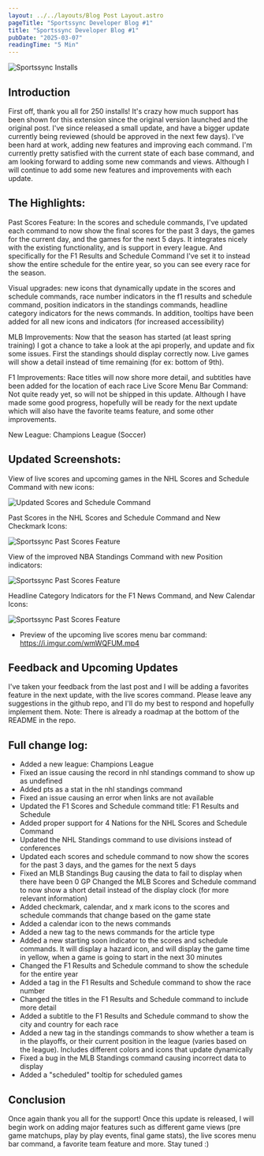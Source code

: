 ```yaml
---
layout: ../../layouts/Blog Post Layout.astro
pageTitle: "Sportssync Developer Blog #1"
title: "Sportssync Developer Blog #1"
pubDate: "2025-03-07"
readingTime: "5 Min"
---
```


<img src="/Sportssync Installs.webp" alt="Sportssync Installs">

## Introduction

First off, thank you all for 250 installs! It's crazy how much support has been shown for this extension since the original version launched and the original post. I've since released a small update, and have a bigger update currently being reviewed (should be approved in the next few days). I've been hard at work, adding new features and improving each command. I'm currently pretty satisfied with the current state of each base command, and am looking forward to adding some new commands and views. Although I will continue to add some new features and improvements with each update.

## The Highlights:

Past Scores Feature: In the scores and schedule commands, I've updated each command to now show the final scores for the past 3 days, the games for the current day, and the games for the next 5 days. It integrates nicely with the existing functionality, and is support in every league. And specifically for the F1 Results and Schedule Command I've set it to instead show the entire schedule for the entire year, so you can see every race for the season.

Visual upgrades: new icons that dynamically update in the scores and schedule commands, race number indicators in the f1 results and schedule command, position indicators in the standings commands, headline category indicators for the news commands. In addition, tooltips have been added for all new icons and indicators (for increased accessibility)

MLB Improvements: Now that the season has started (at least spring training) I got a chance to take a look at the api properly, and update and fix some issues. First the standings should display correctly now. Live games will show a detail instead of time remaining (for ex: bottom of 9th).

F1 Improvements: Race titles will now shore more detail, and subtitles have been added for the location of each race
Live Score Menu Bar Command: Not quite ready yet, so will not be shipped in this update. Although I have made some good progress, hopefully will be ready for the next update which will also have the favorite teams feature, and some other improvements.

New League: Champions League (Soccer)

## Updated Screenshots:

View of live scores and upcoming games in the NHL Scores and Schedule Command with new icons:

<img src="/Updated Scores and Schedule Command.webp" alt="Updated Scores and Schedule Command">

Past Scores in the NHL Scores and Schedule Command and New Checkmark Icons:

<img src="/Past Scores Feature.webp" alt="Sportssync Past Scores Feature">

View of the improved NBA Standings Command with new Position indicators:

<img src="/Updated Standings.webp" alt="Sportssync Past Scores Feature">

Headline Category Indicators for the F1 News Command, and New Calendar Icons:

<img src="/Updated News.webp" alt="Sportssync Past Scores Feature">

- Preview of the upcoming live scores menu bar command: https://i.imgur.com/wmWQFUM.mp4

## Feedback and Upcoming Updates

I've taken your feedback from the last post and I will be adding a favorites feature in the next update, with the live scores command. Please leave any suggestions in the github repo, and I'll do my best to respond and hopefully implement them. Note: There is already a roadmap at the bottom of the README in the repo.

## Full change log:

- Added a new league: Champions League
- Fixed an issue causing the record in nhl standings command to show up as undefined
- Added pts as a stat in the nhl standings command
- Fixed an issue causing an error when links are not available
- Updated the F1 Scores and Schedule command title: F1 Results and Schedule
- Added proper support for 4 Nations for the NHL Scores and Schedule Command
- Updated the NHL Standings command to use divisions instead of conferences
- Updated each scores and schedule command to now show the scores for the past 3 days, and the games for the next 5 days
- Fixed an MLB Standings Bug causing the data to fail to display when there have been 0 GP
  Changed the MLB Scores and Schedule command to now show a short detail instead of the display clock (for more relevant information)
- Added checkmark, calendar, and x mark icons to the scores and schedule commands that change based on the game state
- Added a calendar icon to the news commands
- Added a new tag to the news commands for the article type
- Added a new starting soon indicator to the scores and schedule commands. It will display a hazard icon, and will display the game time in yellow, when a game is going to start in the next 30 minutes
- Changed the F1 Results and Schedule command to show the schedule for the entire year
- Added a tag in the F1 Results and Schedule command to show the race number
- Changed the titles in the F1 Results and Schedule command to include more detail
- Added a subtitle to the F1 Results and Schedule command to show the city and country for each race
- Added a new tag in the standings commands to show whether a team is in the playoffs, or their current position in the league (varies based on the league). Includes different colors and icons that update dynamically
- Fixed a bug in the MLB Standings command causing incorrect data to display
- Added a "scheduled" tooltip for scheduled games

## Conclusion

Once again thank you all for the support! Once this update is released, I will begin work on adding major features such as different game views (pre game matchups, play by play events, final game stats), the live scores menu bar command, a favorite team feature and more. Stay tuned :)
